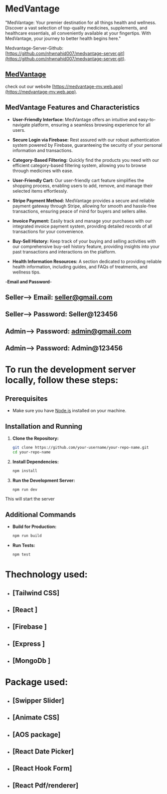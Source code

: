 # MedVantage 


"MedVantage: Your premier destination for all things health and wellness. Discover a vast selection of top-quality medicines, supplements, and healthcare essentials, all conveniently available at your fingertips. With MedVantage, your journey to better health begins here."

Medvantage-Server-Github: [https://github.com/nhwnahid007/medvantage-server.git](https://github.com/nhwnahid007/medvantage-server.git).



 ## [MedVantage](https://medvantage-mv.web.app)

  check out our website [https://medvantage-mv.web.app](https://medvantage-mv.web.app).

## MedVantage Features and Characteristics

- **User-Friendly Interface:** MedVantage offers an intuitive and easy-to-navigate platform, ensuring a seamless browsing experience for all users.

- **Secure Login via Firebase:** Rest assured with our robust authentication system powered by Firebase, guaranteeing the security of your personal information and transactions.

- **Category-Based Filtering:** Quickly find the products you need with our efficient category-based filtering system, allowing you to browse through medicines with ease.

- **User-Friendly Cart:** Our user-friendly cart feature simplifies the shopping process, enabling users to add, remove, and manage their selected items effortlessly.

- **Stripe Payment Method:** MedVantage provides a secure and reliable payment gateway through Stripe, allowing for smooth and hassle-free transactions, ensuring peace of mind for buyers and sellers alike.

- **Invoice Payment:** Easily track and manage your purchases with our integrated invoice payment system, providing detailed records of all transactions for your convenience.

- **Buy-Sell History:** Keep track of your buying and selling activities with our comprehensive buy-sell history feature, providing insights into your past transactions and interactions on the platform.

- **Health Information Resources:** A section dedicated to providing reliable health information, including guides, and FAQs of treatments, and wellness tips.


-**Email and Password**- 
## Seller--> Email: seller@gmail.com 
## Seller--> Password: Seller@123456 

## Admin--> Password: admin@gmail.com 
## Admin--> Password: Admin@123456 


# To run the development server locally, follow these steps:



## Prerequisites

- Make sure you have [Node.js](https://nodejs.org/) installed on your machine.

## Installation and Running

1. **Clone the Repository:**
    ```bash
    git clone https://github.com/your-username/your-repo-name.git
    cd your-repo-name
    ```

2. **Install Dependencies:**
    ```bash
    npm install
    ```

3. **Run the Development Server:**
    ```bash
    npm run dev
    ```

This will start the server

## Additional Commands

- **Build for Production:**
    ```bash
    npm run build
    ```

- **Run Tests:**
    ```bash
    npm test
    ```





# Thechnology used:

-  ## [Tailwind CSS]
-  ## [React ]
-  ## [Firebase ]
-  ## [Express ]
-  ## [MongoDb ]




# Package used:

-  ## [Swipper Slider]
-  ## [Animate CSS]
-  ## [AOS package]
-  ## [React Date Picker]
-  ## [React Hook Form]
-  ## [React Pdf/renderer]
